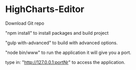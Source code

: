 # HighCharts-Editor

Download Git repo

"npm install"
to install packages and build project

"gulp with-advanced"
to build with advanced options.

"node bin/www" to run the application
it will give you a port.

type in: "http://127.0.0.1:portNr" to access the application.
